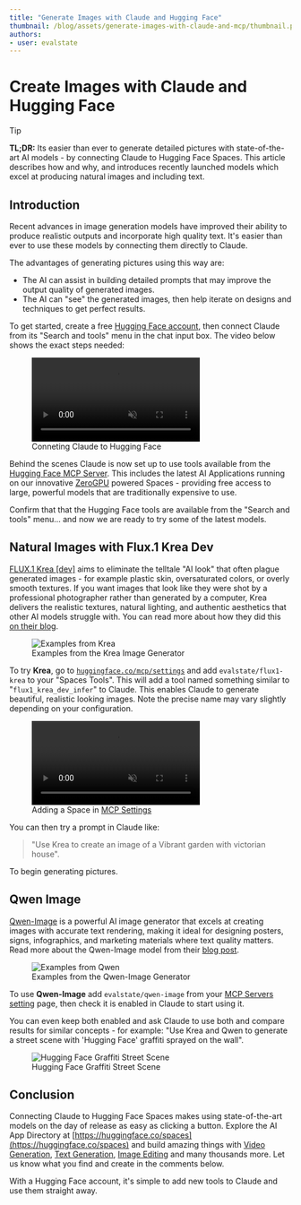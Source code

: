 ```yaml
---
title: "Generate Images with Claude and Hugging Face" 
thumbnail: /blog/assets/generate-images-with-claude-and-mcp/thumbnail.png
authors:
- user: evalstate
---
```


# Create Images with Claude and Hugging Face

> [!TIP]
> **TL;DR:** Its easier than ever to generate detailed pictures with state-of-the-art AI models - by connecting Claude to Hugging Face Spaces. This article describes how and why, and introduces recently launched models which excel at producing natural images and including text. 

## Introduction

Recent advances in image generation models have improved their ability to produce realistic outputs and incorporate high quality text. It's easier than ever to use these models by connecting them directly to Claude. 

The advantages of generating pictures using this way are:
 - The AI can assist in building detailed prompts that may improve the output quality of generated images. 
 - The AI can "see" the generated images, then help iterate on designs and techniques to get perfect results.

To get started, create a free [Hugging Face account](https://huggingface.co/join), then connect Claude from its "Search and tools" menu in the chat input box. The video below shows the exact steps needed:

<figure class="image flex flex-col items-center text-center m-0 w-full">
    <video
       alt="claude-auth-flow.mp4"
       autoplay loop autobuffer muted playsinline
     >
     <source src="https://huggingface.co/datasets/huggingface/documentation-images/resolve/main/claude-images-mcp/claude-auth-flow.mp4" type="video/mp4">
   </video>
  <figcaption>Conneting Claude to Hugging Face</figcaption>   
 </figure>

Behind the scenes Claude is now set up to use tools available from the [Hugging Face MCP Server](https://huggingface.co/mcp?login). This includes the latest AI Applications running on our innovative [ZeroGPU](https://huggingface.co/docs/hub/spaces-zerogpu) powered Spaces - providing free access to large, powerful models that are traditionally expensive to use.

Confirm that that the Hugging Face tools are available from the "Search and tools" menu... and now we are ready to try some of the latest models.

## Natural Images with Flux.1 Krea Dev

[FLUX.1 Krea [dev]](https://huggingface.co/black-forest-labs/FLUX.1-Krea-dev) aims to eliminate the telltale "AI look" that often plague generated images - for example plastic skin, oversaturated colors, or overly smooth textures. If you want images that look like they were shot by a professional photographer rather than generated by a computer, Krea delivers the realistic textures, natural lighting, and authentic aesthetics that other AI models struggle with. You can read more about how they did this [on their blog](https://www.krea.ai/blog/flux-krea-open-source-release).

<figure class="image text-center">
  <img src="https://huggingface.co/datasets/huggingface/documentation-images/resolve/main/claude-images-mcp/bfl_krea_image_wide.avif" alt="Examples from Krea">
  <figcaption>Examples from the Krea Image Generator</figcaption>
</figure>

To try **Krea**, go to [`huggingface.co/mcp/settings`](https://huggingface.co/settings/mcp) and add `evalstate/flux1-krea` to your "Spaces Tools". This will add a tool named  something similar to "`flux1_krea_dev_infer`" to Claude. This enables Claude to generate beautiful, realistic looking images. Note the precise name may vary slightly depending on your configuration.

<figure class="image flex flex-col items-center text-center m-0 w-full">
    <video
       alt="adding-mcp-space.mp4"
       autoplay loop autobuffer muted playsinline
     >
     <source src="https://huggingface.co/datasets/huggingface/documentation-images/resolve/main/claude-images-mcp/adding-mcp-space.mp4" type="video/mp4">
   </video>
  <figcaption>Adding a Space in <a href='https://huggingface.co/settings/mcp'>MCP Settings</a></figcaption>   
 </figure>


You can then try a prompt in Claude like: 

> "Use Krea to create an image of a Vibrant garden with victorian house".

To begin generating pictures.

## Qwen Image

[Qwen-Image](https://huggingface.co/Qwen/Qwen-Image) is a powerful AI image generator that excels at creating images with accurate text rendering, making it ideal for designing posters, signs, infographics, and marketing materials where text quality matters. Read more about the Qwen-Image model from their [blog post](https://qwenlm.github.io/blog/qwen-image/).

<figure class="image text-center">
  <img src="https://huggingface.co/datasets/huggingface/documentation-images/resolve/main/claude-images-mcp/qwen_sample.jpg" alt="Examples from Qwen">
  <figcaption>Examples from the Qwen-Image Generator</figcaption>
</figure>


To use **Qwen-Image** add `evalstate/qwen-image` from your [MCP Servers setting](https://huggingface.co/settings/mcp) page, then check it is enabled in Claude to start using it.

You can even keep both enabled and ask Claude to use both and compare results for similar concepts - for example: "Use Krea and Qwen to generate a street scene with 'Hugging Face' graffiti sprayed on the wall".


<figure class="image text-center">
  <img src="https://huggingface.co/datasets/huggingface/documentation-images/resolve/main/claude-images-mcp/krea_hf_example.webp" alt="Hugging Face Graffiti Street Scene">
  <figcaption>Hugging Face Graffiti Street Scene</figcaption>
</figure>



## Conclusion

Connecting Claude to Hugging Face Spaces makes using state-of-the-art models on the day of release as easy as clicking a button. Explore the AI App Directory at [https://huggingface.co/spaces](https://huggingface.co/spaces) and build amazing things with [Video Generation](https://huggingface.co/spaces/evalstate/ltx-video-distilled), [Text Generation](https://huggingface.co/spaces/amd/gpt-oss-120b-chatbot), [Image Editing](https://huggingface.co/spaces/evalstate/FLUX.1-Kontext-Dev) and many thousands more. Let us know what you find and create in the comments below.

With a Hugging Face account, it's simple to add new tools to Claude and use them straight away.  
